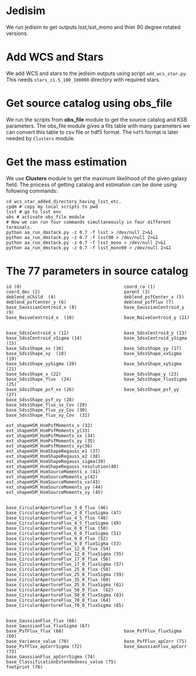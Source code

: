 # Jedisim
We run jedisim to get outputs lsst,lsst\_mono and thier 90 degree rotated versions.

# Add WCS and Stars
We add WCS and stars to the jedisim outputs using script `add_wcs_star.py`.
This needs `stars_z1.5_100_100000` directory with required stars.

# Get source catalog using **obs\_file**
We run the scripts from  **obs\_file** module to get the source catalog and KSB parameters.
The obs_file module gives a fits table with many parameters we can convert this table to csv file 
or hdf5 format. The `hdf5` format is later needed by `Clusters` module.

# Get the mass estimation
We use **Clusters** module to get the maximum likelihood of the given galaxy field.
The process of getting catalog and estimation can be done using following commands:
```
cd wcs_star_added_directory_having_lsst_etc.
cpdm # copy my local scripts to pwd
lsst # go to lsst env
obs # activate obs_file module
# Now we can run four commands simultaneously in four different terminals.
python aa_run_dmstack.py -z 0.7 -f lsst > /dev/null 2>&1 
python aa_run_dmstack.py -z 0.7 -f lsst90 > /dev/null 2>&1
python aa_run_dmstack.py -z 0.7 -f lsst_mono > /dev/null 2>&1
python aa_run_dmstack.py -z 0.7 -f lsst_mono90 > /dev/null 2>&1
```

# The 77 parameters in source catalog
```   
id (0)                                       coord_ra (1)
coord_dec (2)                                parent (3)                                   
deblend_nChild  (4)                          deblend_psfCenter_x (5)
deblend_psfCenter_y (6)                      deblend_psfFlux (7)                          
base_GaussianCentroid_x (8)                  base_GaussianCentroid_y (9)                  
base_NaiveCentroid_x  (10)                   base_NaiveCentroid_y (11)


base_SdssCentroid_x (12)                     base_SdssCentroid_y (13)
base_SdssCentroid_xSigma (14)                base_SdssCentroid_ySigma (15)
base_SdssShape_xx (16)                       base_SdssShape_yy (17)
base_SdssShape_xy  (18)                      base_SdssShape_xxSigma (19)
base_SdssShape_yySigma (20)                  base_SdssShape_xySigma (21)
base_SdssShape_x (22)                        base_SdssShape_y (23)
base_SdssShape_flux  (24)                    base_SdssShape_fluxSigma (25)
base_SdssShape_psf_xx (26)                   base_SdssShape_psf_yy (27)
base_SdssShape_psf_xy (28)                   base_SdssShape_flux_xx_Cov (29)
base_SdssShape_flux_yy_Cov (30)              base_SdssShape_flux_xy_Cov  (31)             

ext_shapeHSM_HsmPsfMoments_x (32)            ext_shapeHSM_HsmPsfMoments_y(33)           
ext_shapeHSM_HsmPsfMoments_xx (34)           ext_shapeHSM_HsmPsfMoments_yy (35)
ext_shapeHSM_HsmPsfMoments_xy(36)            ext_shapeHSM_HsmShapeRegauss_e1 (37)        
ext_shapeHSM_HsmShapeRegauss_e2 (38)         ext_shapeHSM_HsmShapeRegauss_sigma(39)     
ext_shapeHSM_HsmShapeRegauss_resolution(40)  ext_shapeHSM_HsmSourceMoments_x (41)
ext_shapeHSM_HsmSourceMoments_y(42)          ext_shapeHSM_HsmSourceMoments_xx(43)        
ext_shapeHSM_HsmSourceMoments_yy (44)        ext_shapeHSM_HsmSourceMoments_xy (45)          


base_CircularApertureFlux_3_0_flux (46)      base_CircularApertureFlux_3_0_fluxSigma (47) 
base_CircularApertureFlux_4_5_flux (48)      base_CircularApertureFlux_4_5_fluxSigma (49) 
base_CircularApertureFlux_6_0_flux (50)      base_CircularApertureFlux_6_0_fluxSigma (51)
base_CircularApertureFlux_9_0_flux (52)      base_CircularApertureFlux_9_0_fluxSigma (53)
base_CircularApertureFlux_12_0_flux (54)     base_CircularApertureFlux_12_0_fluxSigma (55)
base_CircularApertureFlux_17_0_flux (56)     base_CircularApertureFlux_17_0_fluxSigma (57)
base_CircularApertureFlux_25_0_flux (58)     base_CircularApertureFlux_25_0_fluxSigma (59) 
base_CircularApertureFlux_35_0_flux (60)     base_CircularApertureFlux_35_0_fluxSigma (61)
base_CircularApertureFlux_50_0_flux  (62)    base_CircularApertureFlux_50_0_fluxSigma (63)
base_CircularApertureFlux_70_0_flux (64)     base_CircularApertureFlux_70_0_fluxSigma (65)


base_GaussianFlux_flux (66)                  base_GaussianFlux_fluxSigma (67)
base_PsfFlux_flux (68)                       base_PsfFlux_fluxSigma (69)
base_Variance_value (70)                     base_PsfFlux_apCorr (71)
base_PsfFlux_apCorrSigma (72)                base_GaussianFlux_apCorr (73)
base_GaussianFlux_apCorrSigma (74)           base_ClassificationExtendedness_value (75)
footprint (76)
```

